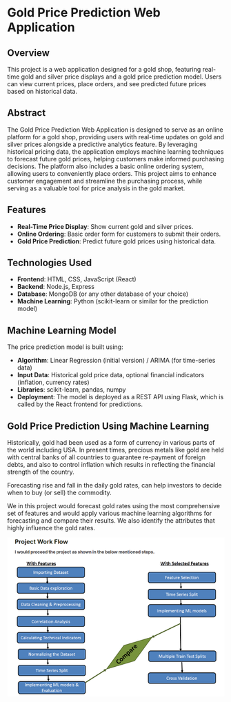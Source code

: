 # Gold Price Prediction Web Application

## Overview
This project is a web application designed for a gold shop, featuring real-time gold and silver price displays and a gold price prediction model. Users can view current prices, place orders, and see predicted future prices based on historical data.

## Abstract

The Gold Price Prediction Web Application is designed to serve as an online platform for a gold shop, providing users with real-time updates on gold and silver prices alongside a predictive analytics feature. By leveraging historical pricing data, the application employs machine learning techniques to forecast future gold prices, helping customers make informed purchasing decisions. The platform also includes a basic online ordering system, allowing users to conveniently place orders. This project aims to enhance customer engagement and streamline the purchasing process, while serving as a valuable tool for price analysis in the gold market.


## Features
- **Real-Time Price Display**: Show current gold and silver prices.
- **Online Ordering**: Basic order form for customers to submit their orders.
- **Gold Price Prediction**: Predict future gold prices using historical data.

## Technologies Used
- **Frontend**: HTML, CSS, JavaScript (React)
- **Backend**: Node.js, Express
- **Database**: MongoDB (or any other database of your choice)
- **Machine Learning**: Python (scikit-learn or similar for the prediction model)

## Machine Learning Model
The price prediction model is built using:
- **Algorithm**: Linear Regression (initial version) / ARIMA (for time-series data)
- **Input Data**: Historical gold price data, optional financial indicators (inflation, currency rates)
- **Libraries**: scikit-learn, pandas, numpy
- **Deployment**: The model is deployed as a REST API using Flask, which is called by the React frontend for predictions.

## Gold Price Prediction Using Machine Learning
Historically, gold had been used as a form of currency in various parts of the world including USA. In present times, precious metals like gold are held with central banks of all countries to guarantee re-payment of foreign debts, and also to control inflation which results in reflecting the financial strength of the country.

Forecasting rise and fall in the daily gold rates, can help investors to decide when to buy (or sell) the commodity.

We in this project would forecast gold rates using the most comprehensive set of features and would apply various machine learning algorithms for forecasting and compare their results. We also identify the attributes that highly influence the gold rates.

![Alt text](https://github.com/Dashcloud-ML/Gold_Price_Pred/blob/main/Screenshot%202024-09-26%20233228.png)



